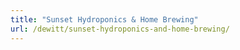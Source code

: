```yaml
---
title: "Sunset Hydroponics & Home Brewing"
url: /dewitt/sunset-hydroponics-and-home-brewing/
---
```

